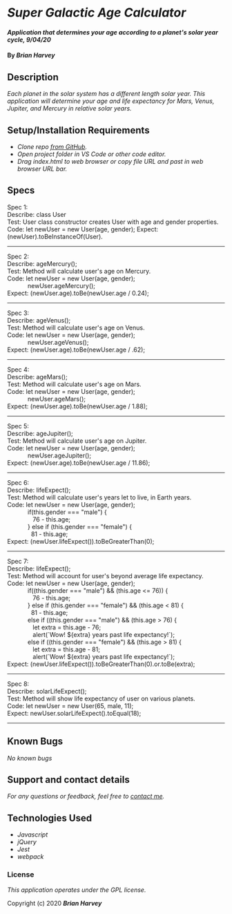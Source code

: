 # _Super Galactic Age Calculator_

#### _Application that determines your age according to a planet's solar year cycle, 9/04/20_

#### By _**Brian Harvey**_

## Description

_Each planet in the solar system has a different length solar year. This application will determine your age and life expectancy for Mars, Venus, Jupiter, and Mercury in relative solar years._

## Setup/Installation Requirements

* _Clone repo [from GitHub](https://github.com/brianharv/super-galactic-age-calculator)._
* _Open project folder in VS Code or other code editor._
* _Drag index.html to web browser or copy file URL and past in web browser URL bar._


## Specs
Spec 1: <br>
Describe: class User <br>
Test: User class constructor creates User with age and gender properties. <br>
Code: let newUser = new User(age, gender);
Expect: (newUser).toBeInstanceOf(User). <br>
<hr>
Spec 2: <br>
Describe: ageMercury(); <br>
Test: Method will calculate user's age on Mercury. <br>
Code: let newUser = new User(age, gender); <br>
            newUser.ageMercury(); <br>
Expect: (newUser.age).toBe(newUser.age / 0.24); <br>
<hr>
Spec 3: <br>
Describe: ageVenus(); <br>
Test: Method will calculate user's age on Venus. <br>
Code: let newUser = new User(age, gender); <br>
            newUser.ageVenus(); <br>
Expect: (newUser.age).toBe(newUser.age / .62); <br>
<hr>
Spec 4: <br>
Describe: ageMars(); <br>
Test: Method will calculate user's age on Mars. <br>
Code: let newUser = new User(age, gender); <br>
            newUser.ageMars(); <br>
Expect: (newUser.age).toBe(newUser.age / 1.88); <br>
<hr>
Spec 5: <br>
Describe: ageJupiter(); <br>
Test: Method will calculate user's age on Jupiter. <br>
Code: let newUser = new User(age, gender); <br>
            newUser.ageJupiter(); <br>
Expect: (newUser.age).toBe(newUser.age / 11.86); <br>
<hr>
Spec 6: <br>
Describe: lifeExpect(); <br>
Test: Method will calculate user's years let to live, in Earth years. <br>
Code: let newUser = new User(age, gender); <br>
            if(this.gender === "male") { <br>
               76 - this.age; <br>
            } else if (this.gender === "female") { <br>
              81 - this.age; <br>
Expect: (newUser.lifeExpect()).toBeGreaterThan(0); <br>
<hr>
Spec 7: <br>
Describe: lifeExpect(); <br>
Test: Method will account for user's beyond average life expectancy. <br>
Code: let newUser = new User(age, gender); <br>
            if((this.gender === "male") && (this.age <= 76)) { <br>
               76 - this.age; <br>
            } else if (this.gender === "female") && (this.age < 81) { <br>
              81 - this.age; <br>
            else if ((this.gender === "male") && (this.age > 76) {<br>
               let extra = this.age - 76; <br>
               alert(`Wow! ${extra} years past life expectancy!`); <br>
            else if ((this.gender === "female") && (this.age > 81) {<br>
               let extra = this.age - 81; <br>
               alert(`Wow! ${extra} years past life expectancy!`);<br>
Expect: (newUser.lifeExpect()).toBeGreaterThan(0).or.toBe(extra); <br>
<hr>
Spec 8: <br>
Describe: solarLifeExpect(); <br>
Test: Method will show life expectancy of user on various planets. <br>
Code: let newUser = new User(65, male, 11); <br>
Expect: newUser.solarLifeExpect().toEqual(18); <br>


<hr>





## Known Bugs

_No known bugs_

## Support and contact details

_For any questions or feedback, feel free to [contact me](mailto:brian.harv3y@gmail.com)._

## Technologies Used

* _Javascript_
* _jQuery_
* _Jest_
* _webpack_


### License

*_This application operates under the GPL license._*

Copyright (c) 2020 **_Brian Harvey_**